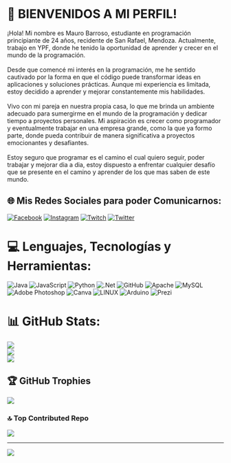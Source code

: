 # 💫 BIENVENIDOS A MI PERFIL!
¡Hola! Mi nombre es Mauro Barroso, estudiante en programación principiante de 24 años, recidente de San Rafael, Mendoza. Actualmente, trabajo en YPF, donde he tenido la oportunidad de aprender y crecer en el mundo de la programación.<br><br>Desde que comencé mi interés en la programación, me he sentido cautivado por la forma en que el código puede transformar ideas en aplicaciones y soluciones prácticas. Aunque mi experiencia es limitada, estoy decidido a aprender y mejorar constantemente mis habilidades.<br><br>Vivo con mi pareja en nuestra propia casa, lo que me brinda un ambiente adecuado para sumergirme en el mundo de la programación y dedicar tiempo a proyectos personales. Mi aspiración es crecer como programador y eventualmente trabajar en una empresa grande, como la que ya formo parte, donde pueda contribuir de manera significativa a proyectos emocionantes y desafiantes.<br><br>Estoy seguro que programar es el camino el cual quiero seguir, poder trabajar y mejorar dia a dia, estoy dispuesto a enfrentar cualquier desafío que se presente en el camino y aprender de los que mas saben de este mundo.


## 🌐 Mis Redes Sociales para poder Comunicarnos:
[![Facebook](https://img.shields.io/badge/Facebook-%231877F2.svg?logo=Facebook&logoColor=white)](https://facebook.com/mauro.barroso.13/) [![Instagram](https://img.shields.io/badge/Instagram-%23E4405F.svg?logo=Instagram&logoColor=white)](https://instagram.com/barroso_mauro) [![Twitch](https://img.shields.io/badge/Twitch-%239146FF.svg?logo=Twitch&logoColor=white)](https://twitch.tv/maujj1999) [![Twitter](https://img.shields.io/badge/Twitter-%231DA1F2.svg?logo=Twitter&logoColor=white)](https://twitter.com/mauroo_barroso) 

# 💻 Lenguajes, Tecnologías y Herramientas:
![Java](https://img.shields.io/badge/java-%23ED8B00.svg?style=for-the-badge&logo=java&logoColor=white) ![JavaScript](https://img.shields.io/badge/javascript-%23323330.svg?style=for-the-badge&logo=javascript&logoColor=%23F7DF1E) ![Python](https://img.shields.io/badge/python-3670A0?style=for-the-badge&logo=python&logoColor=ffdd54) ![.Net](https://img.shields.io/badge/.NET-5C2D91?style=for-the-badge&logo=.net&logoColor=white) ![GitHub](https://img.shields.io/badge/GitHub-%23121011.svg?style=for-the-badge&logo=github&logoColor=white) ![Apache](https://img.shields.io/badge/apache-%23D42029.svg?style=for-the-badge&logo=apache&logoColor=white) ![MySQL](https://img.shields.io/badge/mysql-%2300f.svg?style=for-the-badge&logo=mysql&logoColor=white) ![Adobe Photoshop](https://img.shields.io/badge/adobephotoshop-%2331A8FF.svg?style=for-the-badge&logo=adobephotoshop&logoColor=white) ![Canva](https://img.shields.io/badge/Canva-%2300C4CC.svg?style=for-the-badge&logo=Canva&logoColor=white) ![LINUX](https://img.shields.io/badge/Linux-FCC624?style=for-the-badge&logo=linux&logoColor=black) ![Arduino](https://img.shields.io/badge/-Arduino-00979D?style=for-the-badge&logo=Arduino&logoColor=white) ![Prezi](https://img.shields.io/badge/Prezi-%23000000.svg?style=for-the-badge&logo=Prezi&logoColor=white)
# 📊 GitHub Stats:
![](https://github-readme-stats.vercel.app/api?username=Maujj1999&theme=nightowl&hide_border=false&include_all_commits=false&count_private=false)<br/>
![](https://github-readme-streak-stats.herokuapp.com/?user=Maujj1999&theme=nightowl&hide_border=false)<br/>
![](https://github-readme-stats.vercel.app/api/top-langs/?username=Maujj1999&theme=nightowl&hide_border=false&include_all_commits=false&count_private=false&layout=compact)

## 🏆 GitHub Trophies
![](https://github-profile-trophy.vercel.app/?username=Maujj1999&theme=dracula&no-frame=false&no-bg=false&margin-w=4)

### 🔝 Top Contributed Repo
![](https://github-contributor-stats.vercel.app/api?username=Maujj1999&limit=5&theme=dracula&combine_all_yearly_contributions=true)

---
[![](https://visitcount.itsvg.in/api?id=Maujj1999&icon=0&color=0)](https://visitcount.itsvg.in)

<!-- Proudly created with GPRM ( https://gprm.itsvg.in ) -->
